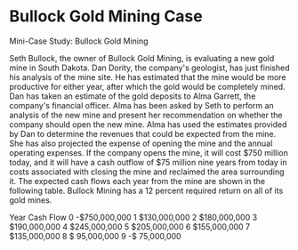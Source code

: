 # Bullock Gold Mining Case  
 Mini-Case Study: Bullock Gold Mining

Seth Bullock, the owner of Bullock Gold Mining, is evaluating a new gold mine in South Dakota. Dan Dority, the company's geologist, has just finished his analysis of the mine site. He has estimated that the mine would be more productive for either year, after which the gold would be completely mined. Dan has taken an estimate of the gold deposits to Alma Garrett, the company's financial officer. Alma has been asked by Seth to perform an analysis of the new mine and present her recommendation on whether the company should open the new mine. Alma has used the estimates provided by Dan to determine the revenues that could be expected from the mine. She has also projected the expense of opening the mine and the annual operating expenses. If the company opens the mine, it will cost $750 million today, and it will have a cash outflow of $75 million nine years from today in costs associated with closing the mine and reclaimed the area surrounding it. The expected cash flows each year from the mine are shown in the following table. Bullock Mining has a 12 percent required return on all of its gold mines.


Year Cash Flow
0 -$750,000,000
1 $130,000,000
2 $180,000,000
3 $190,000,000
4 $245,000,000
5 $205,000,000
6 $155,000,000
7 $135,000,000
8 $ 95,000,000
9 -$ 75,000,000
